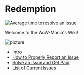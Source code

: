 # Redemption

[![Average time to resolve an issue](http://isitmaintained.com/badge/resolution/wowmaniauk/redemption.svg)](http://isitmaintained.com/project/wowmaniauk/redemption "Average time to resolve an issue")

Welcome to the WoW-Mania's Wiki!

![picture](https://i.imgur.com/JD5ZlfE.png)

* [Intro](https://github.com/WoWManiaUK/Redemption/wiki/Introduction)
* [How to Properly Report an Issue](https://github.com/wow-mania/Redemption/wiki/How-to-Properly-Report-an-Issue)
* [Solve an Issue and Get Paid](https://github.com/wow-mania/Redemption/wiki/Solve-an-Issue-and-get-Paid)
* [List of Current Issues](https://github.com/wow-mania/Redemption/issues)

